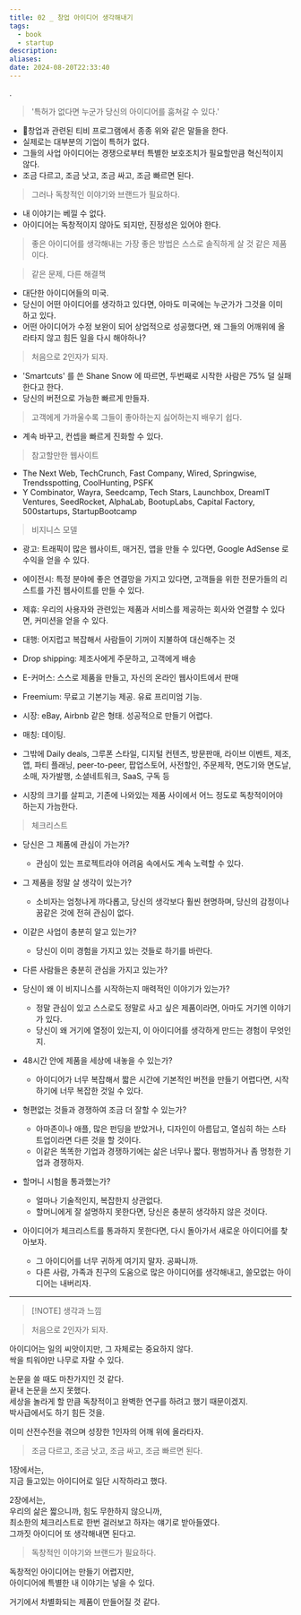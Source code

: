 ```yaml
---
title: 02 _ 창업 아이디어 생각해내기
tags:
  - book
  - startup
description: 
aliases: 
date: 2024-08-20T22:33:40
---
```


.

> '특허가 없다면 누군가 당신의 아이디어를 훔쳐갈 수 있다.'

- 창업과 관련된 티비 프로그램에서 종종 위와 같은 말들을 한다.
- 실제로는 대부분의 기업이 특허가 없다. 
- 그들의 사업 아이디어는 경쟁으로부터 특별한 보호조치가 필요할만큼 혁신적이지 않다.
- 조금 다르고, 조금 낫고, 조금 싸고, 조금 빠르면 된다.

> 그러나 독창적인 이야기와 브랜드가 필요하다.
 
- 내 이야기는 베낄 수 없다.
- 아이디어는 독창적이지 않아도 되지만, 진정성은 있어야 한다.


 > 좋은 아이디어를 생각해내는 가장 좋은 방법은 스스로 솔직하게 살 것 같은 제품이다.


> 같은 문제, 다른 해결책

- 대단한 아이디어들의 미국.
- 당신이 어떤 아이디어를 생각하고 있다면, 아마도 미국에는 누군가가 그것을 이미 하고 있다.
- 어떤 아이디어가 수정 보완이 되어 상업적으로 성공했다면, 왜 그들의 어깨위에 올라타지 않고 힘든 일을 다시 해야하나?


> 처음으로 2인자가 되자.

- 'Smartcuts' 를 쓴 Shane Snow 에 따르면, 두번째로 시작한 사람은 75% 덜 실패한다고 한다.
- 당신의 버전으로 가능한 빠르게 만들자.


> 고객에게 가까울수록 그들이 좋아하는지 싫어하는지 배우기 쉽다.

- 계속 바꾸고, 컨셉을 빠르게 진화할 수 있다.


> 참고할만한 웹사이트

- The Next Web, TechCrunch, Fast Company, Wired, Springwise, Trendsspotting, CoolHunting, PSFK
- Y Combinator, Wayra, Seedcamp, Tech Stars, Launchbox, DreamIT Ventures, SeedRocket, AlphaLab, BootupLabs, Capital Factory, 500startups, StartupBootcamp

> 비지니스 모델

- 광고: 트래픽이 많은 웹사이트, 매거진, 앱을 만들 수 있다면, Google AdSense 로 수익을 얻을 수 있다.
- 에이전시: 특정 분야에 좋은 연결망을 가지고 있다면, 고객들을 위한 전문가들의 리스트를 가진 웹사이트를 만들 수 있다.
- 제휴: 우리의 사용자와 관련있는 제품과 서비스를 제공하는 회사와 연결할 수 있다면, 커미션을 얻을 수 있다.
- 대행: 어지럽고 복잡해서 사람들이 기꺼이 지불하여 대신해주는 것
- Drop shipping: 제조사에게 주문하고, 고객에게 배송
- E-커머스: 스스로 제품을 만들고, 자신의 온라인 웹사이트에서 판매
- Freemium: 무료고 기본기능 제공. 유료 프리미엄 기능.
- 시장: eBay, Airbnb 같은 형태. 성공적으로 만들기 어렵다.
- 매칭: 데이팅.
- 그밖에 Daily deals, 그루폰 스타일, 디지털 컨텐츠, 방문판매, 라이브 이벤트, 제조, 앱, 파티 플래닝, peer-to-peer, 팝업스토어, 사전할인, 주문제작, 면도기와 면도날, 소매, 자가발행, 소셜네트워크, SaaS, 구독 등


- 시장의 크기를 살피고, 기존에 나와있는 제품 사이에서 어느 정도로 독창적이어야 하는지 가늠한다.

> 체크리스트

- 당신은 그 제품에 관심이 가는가?
	- 관심이 있는 프로젝트라야 어려움 속에서도 계속 노력할 수 있다.
	  
- 그 제품을 정말 살 생각이 있는가?
	- 소비자는 엄청나게 까다롭고, 당신의 생각보다 훨씬 현명하며, 당신의 감정이나 꿈같은 것에 전혀 관심이 없다.
	  
- 이같은 사업이 충분히 알고 있는가?
	- 당신이 이미 경험을 가지고 있는 것들로 하기를 바란다.
	  
- 다른 사람들은 충분히 관심을 가지고 있는가?
  
- 당신이 왜 이 비지니스를 시작하는지 매력적인 이야기가 있는가?
	- 정말 관심이 있고 스스로도 정말로 사고 싶은 제품이라면, 아마도 거기엔 이야기가 있다.
	- 당신이 왜 거기에 열정이 있는지, 이 아이디어를 생각하게 만드는 경험이 무엇인지.
	  
- 48시간 안에 제품을 세상에 내놓을 수 있는가?
	- 아이디어가 너무 복잡해서 짧은 시간에 기본적인 버전을 만들기 어렵다면, 시작하기에 너무 복잡한 것일 수 있다.
	  
- 형편없는 것들과 경쟁하여 조금 더 잘할 수 있는가?
	- 아마존이나 애플, 많은 펀딩을 받았거나, 디자인이 아름답고, 열심히 하는 스타트업이라면 다른 것을 할 것이다.
	- 이같은 똑똑한 기업과 경쟁하기에는 삶은 너무나 짧다. 평범하거나 좀 멍청한 기업과 경쟁하자.
	  
- 할머니 시험을 통과했는가?
	- 얼마나 기술적인지, 복잡한지 상관없다.
	- 할머니에게 잘 설명하지 못한다면, 당신은 충분히 생각하지 않은 것이다.

- 아이디어가 체크리스트를 통과하지 못한다면, 다시 돌아가서 새로운 아이디어를 찾아보자.
	- 그 아이디어를 너무 귀하게 여기지 말자. 공짜니까.
	- 다른 사람, 가족과 친구의 도움으로 많은 아이디어를 생각해내고, 쓸모없는 아이디어는 내버리자.


--- 

> [!NOTE] 생각과 느낌


> 처음으로 2인자가 되자.  

아이디어는 일의 씨앗이지만, 그 자체로는 중요하지 않다.  
싹을 틔워야만 나무로 자랄 수 있다.  

논문을 쓸 때도 마찬가지인 것 같다.  
끝내 논문을 쓰지 못했다.  
세상을 놀라게 할 만큼 독창적이고 완벽한 연구를 하려고 했기 때문이겠지.  
박사급에서도 하기 힘든 것을.  

이미 산전수전을 겪으며 성장한 1인자의 어깨 위에 올라타자.  


> 조금 다르고, 조금 낫고, 조금 싸고, 조금 빠르면 된다.

1장에서는,  
지금 들고있는 아이디어로 일단 시작하라고 했다.  

2장에서는,  
우리의 삶은 짧으니까, 힘도 무한하지 않으니까,  
최소한의 체크리스트로 한번 걸러보고 하자는 얘기로 받아들였다.  
그까짓 아이디어 또 생각해내면 된다고.  


> 독창적인 이야기와 브랜드가 필요하다.

독창적인 아이디어는 만들기 어렵지만,  
아이디어에 특별한 내 이야기는 넣을 수 있다.  

거기에서 차별화되는 제품이 만들어질 것 같다.  